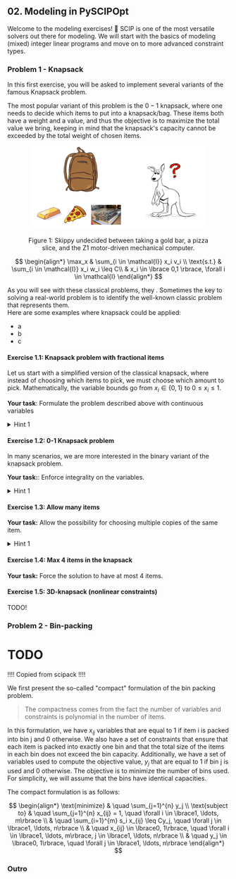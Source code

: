 ## 02. Modeling in PySCIPOpt

Welcome to the modeling exercises! 🚀 SCIP is one of the most versatile solvers out there for modeling. 
We will start with the basics of modeling (mixed) integer linear programs and move on to more advanced constraint types.

### Problem 1 - Knapsack 

In this first exercise, you will be asked to implement several variants of the famous Knapsack problem.

The most popular variant of this problem is the $0-1$ knapsack, where one needs to decide which items to put into a knapsack/bag.
These items both have a weight and a value, and thus the objective is to maximize the total value we bring, keeping in mind
that the knapsack's capacity cannot be exceeded by the total weight of chosen items.

<figure>
<p align="center">
<img src="../Media/skippy_knapsack.png" alt="drawing" width="400"/>
<figcaption align="center">Figure 1: Skippy undecided between taking a gold bar, a pizza slice, and the Z1 motor-driven mechanical computer.</figcaption>
</p>
</figure>

$$
\begin{align*}
\max_x      & \sum_{i \in \mathcal{I}} x_i v_i \\
\text{s.t.} & \sum_{i \in \mathcal{I}} x_i w_i \leq C\\
            & x_i \in \lbrace 0,1 \rbrace, \forall i \in \mathcal{I} 
\end{align*}
$$

As you will see with these classical problems, they . 
Sometimes the key to solving a real-world problem is to identify the well-known classic problem that represents them.  
Here are some examples where knapsack could be applied:
- a
- b
- c

#### Exercise 1.1: Knapsack problem with fractional items
Let us start with a simplified version of the classical knapsack, where instead of choosing which items to pick, we must choose which amount to pick.
Mathematically, the variable bounds go from $x_i \in \lbrace 0,1 \rbrace$ to $0 \leq x_i \leq 1$.

**Your task**: Formulate the problem described above with continuous variables 

<details>
    <summary>Hint 1</summary>
    The variable bounds can be set during variable creation with the options <code>lb</code> and <code>ub</code>, for lower bound and upper bound, respectively.
</details>

#### Exercise 1.2: 0-1 Knapsack problem
In many scenarios, we are more interested in the binary variant of the knapsack problem.

**Your task:**: Enforce integrality on the variables.

<details>
    <summary>Hint 1</summary>
    You can set the variable type during variable creation with the <code>vtype</code> option.
</details>

#### Exercise 1.3: Allow many items
**Your task:** Allow the possibility for choosing multiple copies of the same item.

<details>
    <summary>Hint 1</summary>
    Instead of the variables being binary, they can just be integer.
</details>

#### Exercise 1.4: Max 4 items in the knapsack
**Your task:** Force the solution to have at most 4 items.

#### Exercise 1.5: 3D-knapsack (nonlinear constraints)
TODO!


### Problem 2 - Bin-packing

# TODO
!!!! Copied from scipack !!!!

We first present the so-called "compact" formulation of the bin packing problem.
> The compactness comes from the fact the number of variables and constraints is polynomial in the number of items.

In this formulation, we have $x_{ij}$ variables that are equal to 1 if item i is packed into bin j and 0 otherwise. We also have a set of constraints that ensure that each item is packed into exactly one bin and that the total size of the items in each bin does not exceed the bin capacity. Additionally, we have a set of variables used to compute the objective value, $y_j$ that are equal to 1 if bin j is used and 0 otherwise. The objective is to minimize the number of bins used. For simplicity, we will assume that the bins have identical capacities.

The compact formulation is as follows:

$$
\begin{align*}
\text{minimize} & \quad \sum_{j=1}^{n} y_j \\
\text{subject to} & \quad \sum_{j=1}^{n} x_{ij} = 1, \quad \forall i \in \lbrace1, \ldots, m\rbrace \\
& \quad \sum_{i=1}^{m} s_i x_{ij} \leq Cy_j, \quad \forall j \in \lbrace1, \ldots, n\rbrace \\
& \quad x_{ij} \in \lbrace0, 1\rbrace, \quad \forall i \in \lbrace1, \ldots, m\rbrace, j \in \lbrace1, \ldots, n\rbrace \\
& \quad y_j \in \lbrace0, 1\rbrace, \quad \forall j \in \lbrace1, \ldots, n\rbrace
\end{align*}
$$




### Outro

